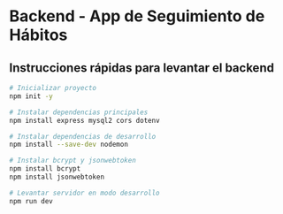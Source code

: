 # Backend - App de Seguimiento de Hábitos

## Instrucciones rápidas para levantar el backend

```bash
# Inicializar proyecto
npm init -y

# Instalar dependencias principales
npm install express mysql2 cors dotenv

# Instalar dependencias de desarrollo
npm install --save-dev nodemon

# Instalar bcrypt y jsonwebtoken
npm install bcrypt
npm install jsonwebtoken

# Levantar servidor en modo desarrollo
npm run dev
